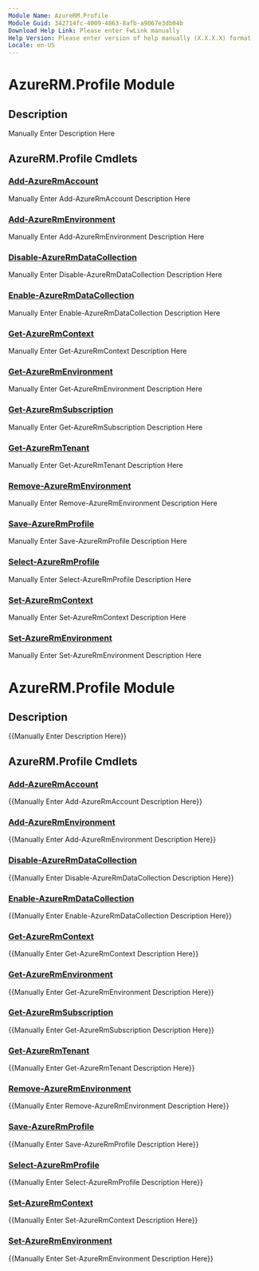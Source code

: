 ```yaml
---
Module Name: AzureRM.Profile
Module Guid: 342714fc-4009-4863-8afb-a9067e3db04b
Download Help Link: Please enter FwLink manually
Help Version: Please enter version of help manually (X.X.X.X) format
Locale: en-US
---
```


# AzureRM.Profile Module
## Description
Manually Enter Description Here

## AzureRM.Profile Cmdlets
### [Add-AzureRmAccount](Add-AzureRmAccount.md)
Manually Enter Add-AzureRmAccount Description Here

### [Add-AzureRmEnvironment](Add-AzureRmEnvironment.md)
Manually Enter Add-AzureRmEnvironment Description Here

### [Disable-AzureRmDataCollection](Disable-AzureRmDataCollection.md)
Manually Enter Disable-AzureRmDataCollection Description Here

### [Enable-AzureRmDataCollection](Enable-AzureRmDataCollection.md)
Manually Enter Enable-AzureRmDataCollection Description Here

### [Get-AzureRmContext](Get-AzureRmContext.md)
Manually Enter Get-AzureRmContext Description Here

### [Get-AzureRmEnvironment](Get-AzureRmEnvironment.md)
Manually Enter Get-AzureRmEnvironment Description Here

### [Get-AzureRmSubscription](Get-AzureRmSubscription.md)
Manually Enter Get-AzureRmSubscription Description Here

### [Get-AzureRmTenant](Get-AzureRmTenant.md)
Manually Enter Get-AzureRmTenant Description Here

### [Remove-AzureRmEnvironment](Remove-AzureRmEnvironment.md)
Manually Enter Remove-AzureRmEnvironment Description Here

### [Save-AzureRmProfile](Save-AzureRmProfile.md)
Manually Enter Save-AzureRmProfile Description Here

### [Select-AzureRmProfile](Select-AzureRmProfile.md)
Manually Enter Select-AzureRmProfile Description Here

### [Set-AzureRmContext](Set-AzureRmContext.md)
Manually Enter Set-AzureRmContext Description Here

### [Set-AzureRmEnvironment](Set-AzureRmEnvironment.md)
Manually Enter Set-AzureRmEnvironment Description Here


# AzureRM.Profile Module
## Description
{{Manually Enter Description Here}}

## AzureRM.Profile Cmdlets
### [Add-AzureRmAccount](Add-AzureRmAccount.md)
{{Manually Enter Add-AzureRmAccount Description Here}}

### [Add-AzureRmEnvironment](Add-AzureRmEnvironment.md)
{{Manually Enter Add-AzureRmEnvironment Description Here}}

### [Disable-AzureRmDataCollection](Disable-AzureRmDataCollection.md)
{{Manually Enter Disable-AzureRmDataCollection Description Here}}

### [Enable-AzureRmDataCollection](Enable-AzureRmDataCollection.md)
{{Manually Enter Enable-AzureRmDataCollection Description Here}}

### [Get-AzureRmContext](Get-AzureRmContext.md)
{{Manually Enter Get-AzureRmContext Description Here}}

### [Get-AzureRmEnvironment](Get-AzureRmEnvironment.md)
{{Manually Enter Get-AzureRmEnvironment Description Here}}

### [Get-AzureRmSubscription](Get-AzureRmSubscription.md)
{{Manually Enter Get-AzureRmSubscription Description Here}}

### [Get-AzureRmTenant](Get-AzureRmTenant.md)
{{Manually Enter Get-AzureRmTenant Description Here}}

### [Remove-AzureRmEnvironment](Remove-AzureRmEnvironment.md)
{{Manually Enter Remove-AzureRmEnvironment Description Here}}

### [Save-AzureRmProfile](Save-AzureRmProfile.md)
{{Manually Enter Save-AzureRmProfile Description Here}}

### [Select-AzureRmProfile](Select-AzureRmProfile.md)
{{Manually Enter Select-AzureRmProfile Description Here}}

### [Set-AzureRmContext](Set-AzureRmContext.md)
{{Manually Enter Set-AzureRmContext Description Here}}

### [Set-AzureRmEnvironment](Set-AzureRmEnvironment.md)
{{Manually Enter Set-AzureRmEnvironment Description Here}}

